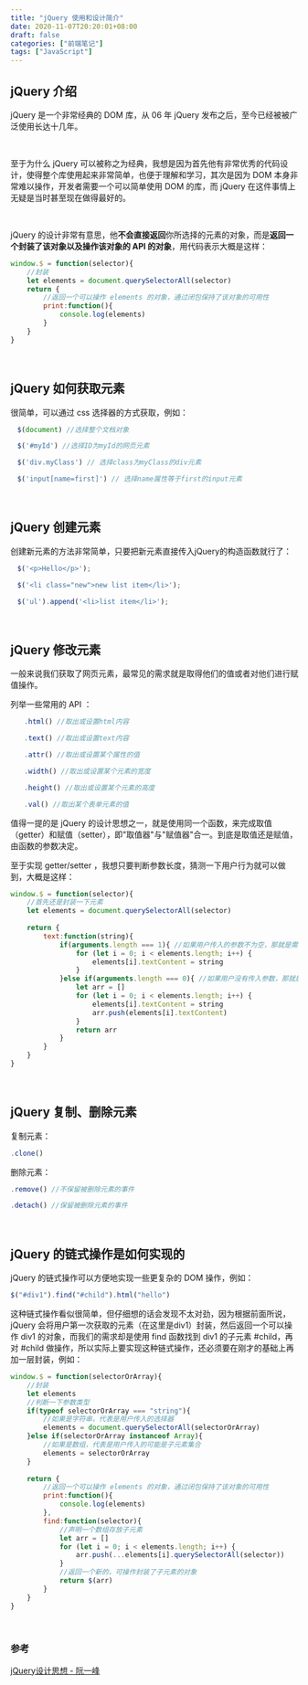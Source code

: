 ```yaml
---
title: "jQuery 使用和设计简介"
date: 2020-11-07T20:20:01+08:00
draft: false
categories: ["前端笔记"]
tags: ["JavaScript"]
---
```


## jQuery 介绍

jQuery 是一个非常经典的 DOM 库，从 06 年 jQuery 发布之后，至今已经被被广泛使用长达十几年。  

&nbsp;

至于为什么 jQuery  可以被称之为经典，我想是因为首先他有非常优秀的代码设计，使得整个库使用起来非常简单，也便于理解和学习，其次是因为 DOM 本身非常难以操作，开发者需要一个可以简单使用 DOM 的库，而 jQuery 在这件事情上无疑是当时甚至现在做得最好的。  

&nbsp;

jQuery 的设计非常有意思，他**不会直接返回**你所选择的元素的对象，而是**返回一个封装了该对象以及操作该对象的 API 的对象**，用代码表示大概是这样：  

```javascript
window.$ = function(selector){
    //封装
    let elements = document.querySelectorAll(selector)
    return {
        //返回一个可以操作 elements 的对象，通过闭包保持了该对象的可用性
        print:function(){
            console.log(elements)
        }
    }
}
```

&nbsp;&nbsp;

## jQuery 如何获取元素

很简单，可以通过 css 选择器的方式获取，例如：

```javascript
　$(document) //选择整个文档对象

　$('#myId') //选择ID为myId的网页元素

　$('div.myClass') // 选择class为myClass的div元素

　$('input[name=first]') // 选择name属性等于first的input元素
```

&nbsp;

## jQuery 创建元素

创建新元素的方法非常简单，只要把新元素直接传入jQuery的构造函数就行了：

```javascript
　$('<p>Hello</p>');

　$('<li class="new">new list item</li>');

　$('ul').append('<li>list item</li>');
```

&nbsp;

## jQuery 修改元素

一般来说我们获取了网页元素，最常见的需求就是取得他们的值或者对他们进行赋值操作。  

列举一些常用的 API ：

```javascript
　　.html() //取出或设置html内容

　　.text() //取出或设置text内容

　　.attr() //取出或设置某个属性的值

　　.width() //取出或设置某个元素的宽度

　　.height() //取出或设置某个元素的高度

　　.val() //取出某个表单元素的值
```

值得一提的是 jQuery 的设计思想之一，就是使用同一个函数，来完成取值（getter）和赋值（setter），即"取值器"与"赋值器"合一。到底是取值还是赋值，由函数的参数决定。  

至于实现 getter/setter ，我想只要判断参数长度，猜测一下用户行为就可以做到，大概是这样：

```javascript
window.$ = function(selector){
    //首先还是封装一下元素
    let elements = document.querySelectorAll(selector)
    
    return {
        text:function(string){
            if(arguments.length === 1){ //如果用户传入的参数不为空，那就是需要添加，即 setter
                for (let i = 0; i < elements.length; i++) {
                	elements[i].textContent = string
            	}
            }else if(arguments.length === 0){ //如果用户没有传入参数，那就是需要获取元素的文本内容，即 getter
                let arr = []
                for (let i = 0; i < elements.length; i++) {
                	elements[i].textContent = string
                    arr.push(elements[i].textContent)
            	}
                return arr
            }
        }
    }
}
```

&nbsp;

## jQuery 复制、删除元素

复制元素：

```javascript
.clone()
```

删除元素：

```javascript
.remove() //不保留被删除元素的事件

.detach() //保留被删除元素的事件
```

&nbsp;

## jQuery 的链式操作是如何实现的

jQuery 的链式操作可以方便地实现一些更复杂的 DOM 操作，例如：

```javascript
$("#div1").find("#child").html("hello")
```

这种链式操作看似很简单，但仔细想的话会发现不太对劲，因为根据前面所说，jQuery 会将用户第一次获取的元素（在这里是div1）封装，然后返回一个可以操作 div1 的对象，而我们的需求却是使用 find 函数找到 div1 的子元素 #child，再对 #child 做操作，所以实际上要实现这种链式操作，还必须要在刚才的基础上再加一层封装，例如：

```javascript
window.$ = function(selectorOrArray){
    //封装
    let elements 
    //判断一下参数类型
    if(typeof selectorOrArray === "string"){
        //如果是字符串，代表是用户传入的选择器
        elements = document.querySelectorAll(selectorOrArray)
    }else if(selectorOrArray instanceof Array){
        //如果是数组，代表是用户传入的可能是子元素集合
        elements = selectorOrArray
    }
    
    return {
        //返回一个可以操作 elements 的对象，通过闭包保持了该对象的可用性
        print:function(){
            console.log(elements)
        },
        find:function(selector){
            //声明一个数组存放子元素
            let arr = []
            for (let i = 0; i < elements.length; i++) {
                arr.push(...elements[i].querySelectorAll(selector))
            }
            //返回一个新的，可操作封装了子元素的对象
            return $(arr)
        }
    }
}
```

&nbsp;

### 参考

[jQuery设计思想 - 阮一峰](http://www.ruanyifeng.com/blog/2011/07/jquery_fundamentals.html)